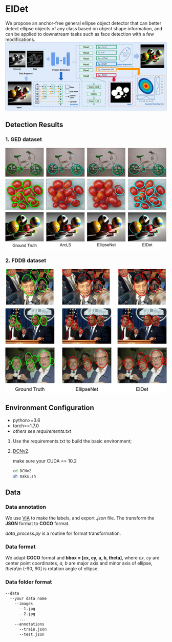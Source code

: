 # ElDet
We propose an anchor-free general ellipse object detector that can better detect ellipse objects of any class based on object shape information, and can be applied to downstream tasks such as face detection with a few modifications.
<img src="/imgs/overview.jpg">

## Detection Results
### 1. GED dataset
<img src="/imgs/GED.jpg">

### 2. FDDB dataset
<img src="/imgs/FDDB.jpg">

## Environment Configuration
- python>=3.6
- torch>=1.7.0
- *others see requirements.txt*

1. Use the requirements.txt to build the basic environment;
2. [DCNv2](https://github.com/jinfagang/DCNv2_latest.git).
  
    make sure your CUDA == 10.2
    ```bash
    cd DCNv2
    sh maks.sh
    ```
    

## Data
### Data annotation
We use [VIA](https://www.robots.ox.ac.uk/~vgg/software/via/) to make the labels, and export *.json* file. The transform the **JSON** format to **COCO** format. 

*data_process.py* is a routine for format transformation.

### Data format
We adapt **COCO** format and **bbox = [cx, cy, a, b, theta]**, where *cx, cy* are center point coordinates, *a, b* are major axis and minor axis of ellipse, *theta*\in (-90, 90] is rotation angle of ellipse.

### Data folder format
```
--data
  --your data name
    --images
      --1.jpg
      --2.jpg
      ...    
    --annotations
      --train.json
      --test.json
```
